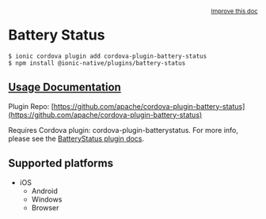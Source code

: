 <a style="float:right;font-size:12px;" href="http://github.com/danielsogl/awesome-cordova-plugins/edit/master/src/@awesome-cordova-plugins/plugins/battery-status/index.ts#L14">
  Improve this doc
</a>

# Battery Status

```
$ ionic cordova plugin add cordova-plugin-battery-status
$ npm install @ionic-native/plugins/battery-status
```

## [Usage Documentation](https://ionicframework.com/docs/native/battery-status/)

Plugin Repo: [https://github.com/apache/cordova-plugin-battery-status](https://github.com/apache/cordova-plugin-battery-status)

Requires Cordova plugin: cordova-plugin-batterystatus. For more info, please see the [BatteryStatus plugin docs](https://github.com/apache/cordova-plugin-battery-status).

## Supported platforms

- iOS
  - Android
  - Windows
  - Browser
  


